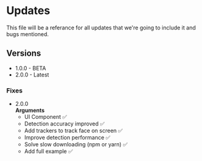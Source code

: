 # Updates
This file will be a referance for all updates that we're going to include it and bugs mentioned.

## Versions
* 1.0.0 - BETA
* 2.0.0 - Latest

### Fixes
* 2.0.0 <br>
__Arguments__
  - UI Component ✅
  - Detection accuracy improved ✅
  - Add trackers to track face on screen ✅
  - Improve detection performance ✅
  - Solve slow downloading (npm or yarn) ✅
  - Add full example ✅
